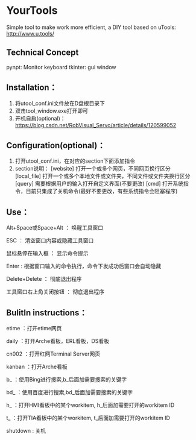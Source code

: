 # YourTools
Simple tool to make work more efficient, a DIY tool based on uTools: http://www.u.tools/

## Technical Concept
pynpt: Monitor keyboard
tkinter: gui window

## Installation：
1. 将utool_conf.ini文件放在D盘根目录下
2. 双击tool_window.exe打开即可
3. 开机自启(optional)： https://blog.csdn.net/RobVisual_Servo/article/details/120599052


## Configuration(optional)：
1. 打开utool_conf.ini，在对应的section下面添加指令
2. section说明：
	[website]    	 打开一个或多个网页，不同网页换行区分
	[local_file] 	 打开一个或多个本地文件或文件夹，不同文件或文件夹换行区分
	[query]		 需要根据用户的输入打开自定义界面(不要更改)
	[cmd]		 打开系统指令，目前只集成了关机命令(最好不要更改，有些系统指令会阻塞程序)

	
## Use：

Alt+Space或Space+Alt    ： 唤醒工具窗口

ESC			： 清空窗口内容或隐藏工具窗口

鼠标悬停在输入框          ： 显示命令提示

Enter                   :  根据窗口输入的命令执行，命令下发成功后窗口会自动隐藏

Delete+Delete           ： 彻底退出程序

工具窗口右上角关闭按钮    ： 彻底退出程序


## BulitIn instructions：

etime 	   ：打开etime网页

daily 	   ：打开Arche看板，ERL看板，DS看板

cn002 	   ：打开红网Terminal Server网页

kanban	   ：打开Arche看板

b_    	   ：使用Bing进行搜索,b_后面加需要搜索的关键字

bd_   	   ：使用百度进行搜索,bd_后面加需要搜索的关键字

h_	   ：打开HMI看板中的某个workitem, h_后面加需要打开的workitem ID

t_    	   ：打开TIA看板中的某个workitem, t_后面加需要打开的workitem ID

shutdown   : 关机
